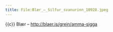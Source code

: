 ```yaml
---
title: File:Blær_–_Silfur_svanurinn_10928.jpeg
---
```


{{c}} Blær – http://blaer.is/grein/amma-sigga

